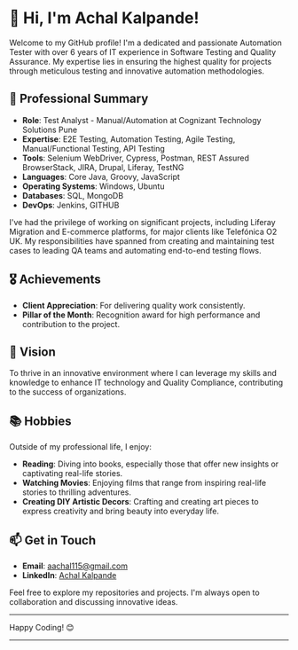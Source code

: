 # 👋 Hi, I'm Achal Kalpande!

Welcome to my GitHub profile! I'm a dedicated and passionate Automation Tester with over 6 years of IT experience in Software Testing and Quality Assurance. My expertise lies in ensuring the highest quality for projects through meticulous testing and innovative automation methodologies.

## 🚀 Professional Summary

- **Role**: Test Analyst - Manual/Automation at Cognizant Technology Solutions Pune
- **Expertise**: E2E Testing, Automation Testing, Agile Testing, Manual/Functional Testing, API Testing
- **Tools**: Selenium WebDriver, Cypress, Postman, REST Assured BrowserStack, JIRA, Drupal, Liferay, TestNG
- **Languages**: Core Java, Groovy, JavaScript
- **Operating Systems**: Windows, Ubuntu
- **Databases**: SQL, MongoDB
- **DevOps**: Jenkins, GITHUB

I've had the privilege of working on significant projects, including Liferay Migration and E-commerce platforms, for major clients like Telefónica O2 UK. My responsibilities have spanned from creating and maintaining test cases to leading QA teams and automating end-to-end testing flows.

## 🎖 Achievements

- **Client Appreciation**: For delivering quality work consistently.
- **Pillar of the Month**: Recognition award for high performance and contribution to the project.

## 🎯 Vision

To thrive in an innovative environment where I can leverage my skills and knowledge to enhance IT technology and Quality Compliance, contributing to the success of organizations.

## 📚 Hobbies

Outside of my professional life, I enjoy:

- **Reading**: Diving into books, especially those that offer new insights or captivating real-life stories.
- **Watching Movies**: Enjoying films that range from inspiring real-life stories to thrilling adventures.
- **Creating DIY Artistic Decors**: Crafting and creating art pieces to express creativity and bring beauty into everyday life.

## 📫 Get in Touch

- **Email**: [aachal115@gmail.com](mailto:aachal115@gmail.com)
- **LinkedIn**: [Achal Kalpande](https://www.linkedin.com/in/achal-kalpande-b1b339234)

Feel free to explore my repositories and projects. I'm always open to collaboration and discussing innovative ideas.

---

Happy Coding! 😊

---
